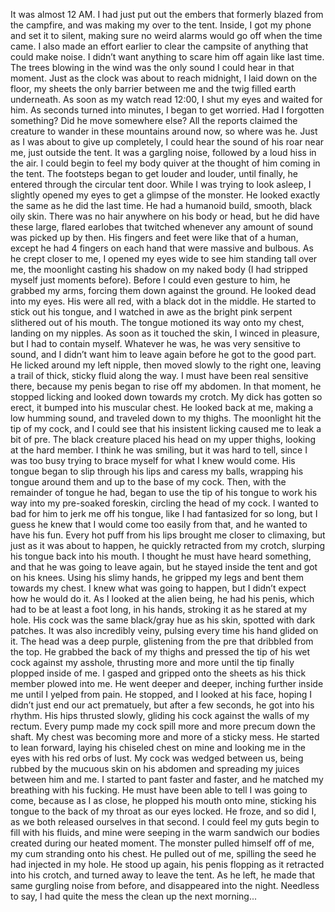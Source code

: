 It was almost 12 AM. I had just put out the embers that formerly blazed from the campfire, and was making my over to the tent. Inside, I got my phone and set it to silent, making sure no weird alarms would go off when the time came. I also made an effort earlier to clear the campsite of anything that could make noise. I didn’t want anything to scare him off again like last time. The trees blowing in the wind was the only sound I could hear in that moment. Just as the clock was about to reach midnight, I laid down on the floor, my sheets the only barrier between me and the twig filled earth underneath. As soon as my watch read 12:00, I shut my eyes and waited for him.
As seconds turned into minutes, I began to get worried. Had I forgotten something? Did he move somewhere else? All the reports claimed the creature to wander in these mountains around now, so where was he. Just as I was about to give up completely, I could hear the sound of his roar near me, just outside the tent. It was a gargling noise, followed by a loud hiss in the air. I could begin to feel my body quiver at the thought of him coming in the tent. The footsteps began to get louder and louder, until finally, he entered through the circular tent door. While I was trying to look asleep, I slightly opened my eyes to get a glimpse of the monster. He looked exactly the same as he did the last time. He had a humanoid build, smooth, black oily skin. There was no hair anywhere on his body or head, but he did have these large, flared earlobes that twitched whenever any amount of sound was picked up by then. His fingers and feet were like that of a human, except he had 4 fingers on each hand that were massive and bulbous. As he crept closer to me, I opened my eyes wide to see him standing tall over me, the moonlight casting his shadow on my naked body (I had stripped myself just moments before). Before I could even gesture to him, he grabbed my arms, forcing them down against the ground. He looked dead into my eyes. His were all red, with a black dot in the middle. He started to stick out his tongue, and I watched in awe as the bright pink serpent slithered out of his mouth. The tongue motioned its way onto my chest, landing on my nipples. As soon as it touched the skin, I winced in pleasure, but I had to contain myself. Whatever he was, he was very sensitive to sound, and I didn’t want him to leave again before he got to the good part.
He licked around my left nipple, then moved slowly to the right one, leaving a trail of thick, sticky fluid along the way. I must have been real sensitive there, because my penis began to rise off my abdomen. In that moment, he stopped licking and looked down towards my crotch. My dick has gotten so erect, it bumped into his muscular chest. He looked back at me, making a low humming sound, and traveled down to my thighs. The moonlight hit the tip of my cock, and I could see that his insistent licking caused me to leak a bit of pre. The black creature placed his head on my upper thighs, looking at the hard member. I think he was smiling, but it was hard to tell, since I was too busy trying to brace myself for what I knew would come. His tongue began to slip through his lips and caress my balls, wrapping his tongue around them and up to the base of my cock. Then, with the remainder of tongue he had, began to use the tip of his tongue to work his way into my pre-soaked foreskin, circling the head of my cock. I wanted to bad for him to jerk me off his tongue, like I had fantasized for so long, but I guess he knew that I would come too easily from that, and he wanted to have his fun. Every hot puff from his lips brought me closer to climaxing, but just as it was about to happen, he quickly retracted from my crotch, slurping his tongue back into his mouth. 
	I thought he must have heard something, and that he was going to leave again, but he stayed inside the tent and got on his knees. Using his slimy hands, he gripped my legs and bent them towards my chest. I knew what was going to happen, but I didn’t expect how he would do it. As I looked at the alien being, he had his penis, which had to be at least a foot long, in his hands, stroking it as he stared at my hole. His cock was the same black/gray hue as his skin, spotted with dark patches. It was also incredibly veiny, pulsing every time his hand glided on it. The head was a deep purple, glistening from the pre that dribbled from the top. He grabbed the back of my thighs and pressed the tip of his wet cock against my asshole, thrusting more and more until the tip finally plopped inside of me. I gasped and gripped onto the sheets as his thick member plowed into me. He went deeper and deeper, inching further inside me until I yelped from pain. He stopped, and I looked at his face, hoping I didn’t just end our act prematuely, but after a few seconds, he got into his rhythm. His hips thrusted slowly, gliding his cock against the walls of my rectum. Every pump made my cock spill more and more precum down the shaft. My chest was becoming more and more of a sticky mess. He started to lean forward, laying his chiseled chest on mine and looking me in the eyes with his red orbs of lust. My cock was wedged between us, being rubbed by the mucuous skin on his abdomen and spreading my juices between him and me. I started to pant faster and faster, and he matched my breathing with his fucking. He must have been able to tell I was going to come, because as I as close, he plopped his mouth onto mine, sticking his tongue to the back of my throat as our eyes locked. He froze, and so did I, as we both released ourselves in that second. I could feel my guts begin to fill with his fluids, and mine were seeping in the warm sandwich our bodies created during our heated moment.
The monster pulled himself off of me, my cum stranding onto his chest. He pulled out of me, spilling the seed he had injected in my hole. He stood up again, his penis flopping as it retracted into his crotch, and turned away to leave the tent. As he left, he made that same gurgling noise from before, and disappeared into the night. Needless to say, I had quite the mess the clean up the next morning...